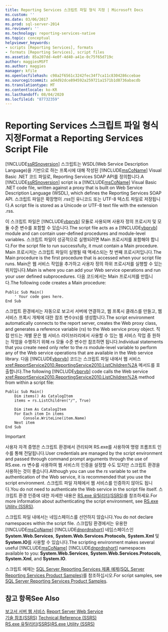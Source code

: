 ```yaml
---
title: Reporting Services 스크립트 파일 형식 지정 | Microsoft Docs
ms.custom: ''
ms.date: 03/06/2017
ms.prod: sql-server-2014
ms.reviewer: ''
ms.technology: reporting-services-native
ms.topic: conceptual
helpviewer_keywords:
- scripts [Reporting Services], formats
- formats [Reporting Services], script files
ms.assetid: 85a207dd-4e0f-4d40-a41e-0c75f65d719c
author: maggiesMSFT
ms.author: maggies
manager: kfile
ms.openlocfilehash: c98a2f6561c3242fec34f7ca11c8304286ccebae
ms.sourcegitcommit: ad4d92dce894592a259721a1571b1d8736abacdb
ms.translationtype: MT
ms.contentlocale: ko-KR
ms.lasthandoff: 08/04/2020
ms.locfileid: "87732359"
---
```

# <a name="format-a-reporting-services-script-file"></a><span data-ttu-id="febd8-102">Reporting Services 스크립트 파일 형식 지정</span><span class="sxs-lookup"><span data-stu-id="febd8-102">Format a Reporting Services Script File</span></span>
  <span data-ttu-id="febd8-103">[!INCLUDE[ssRSnoversion](../../includes/ssrsnoversion-md.md)] 스크립트는 WSDL(Web Service Description Language)을 기반으로 하는 프록시에 대해 작성된 [!INCLUDE[msCoName](../../includes/msconame-md.md)] Visual Basic .NET 코드 파일로, Reporting Services SOAP API를 정의합니다.</span><span class="sxs-lookup"><span data-stu-id="febd8-103">A [!INCLUDE[ssRSnoversion](../../includes/ssrsnoversion-md.md)] script is a [!INCLUDE[msCoName](../../includes/msconame-md.md)] Visual Basic .NET code file, written against a proxy that is built on Web Service Description Language (WSDL), which defines the Reporting Services SOAP API.</span></span> <span data-ttu-id="febd8-104">스크립트 파일은 확장명이 .rss인 유니코드 또는 UTF-8 텍스트 파일로 저장됩니다.</span><span class="sxs-lookup"><span data-stu-id="febd8-104">A script file is stored as a Unicode or UTF-8 text file with the extension .rss.</span></span>  
  
 <span data-ttu-id="febd8-105">이 스크립트 파일은 [!INCLUDE[vbprvb](../../includes/vbprvb-md.md)] 모듈로 사용되며 사용자 정의 프로시저 및 모듈 수준 변수를 포함할 수 있습니다.</span><span class="sxs-lookup"><span data-stu-id="febd8-105">The script file acts as a [!INCLUDE[vbprvb](../../includes/vbprvb-md.md)] module and can contain user-defined procedures and module-level variables.</span></span> <span data-ttu-id="febd8-106">스크립트 파일이 성공적으로 실행되려면 Main 프로시저를 포함해야 합니다.</span><span class="sxs-lookup"><span data-stu-id="febd8-106">For the script file to run successfully, it must contain a Main procedure.</span></span> <span data-ttu-id="febd8-107">Main 프로시저는 스크립트 파일이 실행될 때 액세스되는 첫 번째 프로시저입니다.</span><span class="sxs-lookup"><span data-stu-id="febd8-107">The Main procedure is the first procedure that is accessed when your script file runs.</span></span> <span data-ttu-id="febd8-108">Main은 웹 서비스 작업을 추가하고 사용자 정의 하위 프로시저를 실행할 수 있는 위치입니다.</span><span class="sxs-lookup"><span data-stu-id="febd8-108">Main is where you can add your Web service operations and run your user defined subprocedures.</span></span> <span data-ttu-id="febd8-109">다음 코드에서는 Main 프로시저를 만듭니다.</span><span class="sxs-lookup"><span data-stu-id="febd8-109">The following code creates a Main procedure:</span></span>  
  
```  
Public Sub Main()  
    ' Your code goes here.  
End Sub  
```  
  
 <span data-ttu-id="febd8-110">스크립트 환경에서는 자동으로 보고서 서버에 연결하고, 웹 프록시 클래스를 만들고, 웹 서비스 프록시 개체에 대한 참조 변수(*rs*)를 생성합니다.</span><span class="sxs-lookup"><span data-stu-id="febd8-110">The script environment automatically connects to the report server, creates the Web proxy class, and generates a reference variable (*rs*) to the Web service proxy object.</span></span> <span data-ttu-id="febd8-111">직접 만드는 개별 문은 웹 서비스 라이브러리에서 사용할 수 있는 웹 서비스 작업 중 원하는 작업을 수행하기 위해 *rs* 모듈 수준 변수만 참조하면 됩니다.</span><span class="sxs-lookup"><span data-stu-id="febd8-111">Individual statements that you create need only refer to the *rs* module-level variable to perform any of the Web service operations that are available in the Web service library.</span></span> <span data-ttu-id="febd8-112">다음 [!INCLUDE[vbprvb](../../includes/vbprvb-md.md)] 코드는 스크립트 파일 내에서 웹 서비스 <xref:ReportService2010.ReportingService2010.ListChildren%2A> 메서드를 호출합니다.</span><span class="sxs-lookup"><span data-stu-id="febd8-112">The following [!INCLUDE[vbprvb](../../includes/vbprvb-md.md)] code calls the Web service <xref:ReportService2010.ReportingService2010.ListChildren%2A> method from within a script file:</span></span>  
  
```  
Public Sub Main()  
    Dim items() As CatalogItem  
    items = rs.ListChildren("/", True)  
  
    Dim item As CatalogItem  
    For Each item In items  
        Console.WriteLine(item.Name)  
    Next item  
End Sub   
```  
  
> [!IMPORTANT]  
>  <span data-ttu-id="febd8-113">사용자 자격 증명은 스크립트 환경에서 관리되며 RS.exe를 사용하여 명령 프롬프트 인수를 통해 전달됩니다.</span><span class="sxs-lookup"><span data-stu-id="febd8-113">User credentials are managed by the script environment and passed through command prompt arguments through the use of RS.exe.</span></span> <span data-ttu-id="febd8-114">*rs* 변수를 사용하여 웹 서비스의 인증을 설정할 수도 있지만 스크립트 환경을 사용하는 것이 좋습니다.</span><span class="sxs-lookup"><span data-stu-id="febd8-114">Although you can use the *rs* variable to set the authentication of the Web service, it is recommended that you use the script environment.</span></span> <span data-ttu-id="febd8-115">스크립트 파일 자체에서 웹 서비스를 인증하지 않아도 됩니다.</span><span class="sxs-lookup"><span data-stu-id="febd8-115">You do not need to authenticate the Web service in the script file itself.</span></span> <span data-ttu-id="febd8-116">스크립트 환경 인증에 대한 자세한 내용은 [RS.exe 유틸리티&#40;SSRS&#41;](rs-exe-utility-ssrs.md)를 참조하세요.</span><span class="sxs-lookup"><span data-stu-id="febd8-116">For more information about authenticating the script environment, see [RS.exe Utility &#40;SSRS&#41;](rs-exe-utility-ssrs.md).</span></span>  
  
 <span data-ttu-id="febd8-117">스크립트 파일 내에서는 네임스페이스를 선언하지 않습니다.</span><span class="sxs-lookup"><span data-stu-id="febd8-117">You do not declare namespaces within the script file.</span></span> <span data-ttu-id="febd8-118">스크립팅 환경에서는 유용한 [!INCLUDE[msCoName](../../includes/msconame-md.md)] [!INCLUDE[dnprdnshort](../../includes/dnprdnshort-md.md)] 네임스페이스인 **System.Web.Services**, **System.Web.Services.Protocols**, **System.Xml** 및 **System.IO**를 사용할 수 있습니다.</span><span class="sxs-lookup"><span data-stu-id="febd8-118">The scripting environment makes several useful [!INCLUDE[msCoName](../../includes/msconame-md.md)] [!INCLUDE[dnprdnshort](../../includes/dnprdnshort-md.md)] namespaces available to you: **System.Web.Services**, **System.Web.Services.Protocols**, **System.Xml**, and **System.IO**.</span></span>  
  
 <span data-ttu-id="febd8-119">스크립트 예제는 [SQL Server Reporting Services 제품 예제(SQL Server Reporting Services Product Samples)](https://go.microsoft.com/fwlink/?LinkId=177889)를 참조하십시오.</span><span class="sxs-lookup"><span data-stu-id="febd8-119">For script samples, see [SQL Server Reporting Services Product Samples](https://go.microsoft.com/fwlink/?LinkId=177889).</span></span>  
  
## <a name="see-also"></a><span data-ttu-id="febd8-120">참고 항목</span><span class="sxs-lookup"><span data-stu-id="febd8-120">See Also</span></span>  
 <span data-ttu-id="febd8-121">[보고서 서버 웹 서비스](../report-server-web-service/report-server-web-service.md) </span><span class="sxs-lookup"><span data-stu-id="febd8-121">[Report Server Web Service](../report-server-web-service/report-server-web-service.md) </span></span>  
 <span data-ttu-id="febd8-122">[기술 참조&#40;SSRS&#41;](../technical-reference-ssrs.md) </span><span class="sxs-lookup"><span data-stu-id="febd8-122">[Technical Reference &#40;SSRS&#41;](../technical-reference-ssrs.md) </span></span>  
 [<span data-ttu-id="febd8-123">RS.exe 유틸리티&#40;SSRS&#41;</span><span class="sxs-lookup"><span data-stu-id="febd8-123">RS.exe Utility &#40;SSRS&#41;</span></span>](rs-exe-utility-ssrs.md)  
  
  
